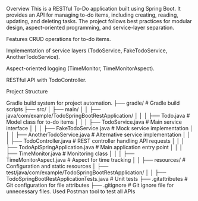 Overview
This is a RESTful To-Do application built using Spring Boot. It provides an API for managing to-do items, including creating, reading, updating, and deleting tasks. The project follows best practices for modular design, aspect-oriented programming, and service-layer separation.

Features
CRUD operations for to-do items.

Implementation of service layers (TodoService, FakeTodoService, AnotherTodoService).

Aspect-oriented logging (TimeMonitor, TimeMonitorAspect).

RESTful API with TodoController.

Project Structure

Gradle build system for project automation.
├── gradle/                # Gradle build scripts
├── src/
│   ├── main/
│   │   ├── java/com/example/TodoSpringBootRestApplication/
│   │   │   ├── Todo.java                    # Model class for to-do items
│   │   │   ├── TodoService.java             # Main service interface
│   │   │   ├── FakeTodoService.java         # Mock service implementation
│   │   │   ├── AnotherTodoService.java      # Alternative service implementation
│   │   │   ├── TodoController.java          # REST controller handling API requests
│   │   │   ├── TodoApiSpringApplication.java # Main application entry point
│   │   │   ├── TimeMonitor.java             # Monitoring class
│   │   │   ├── TimeMonitorAspect.java       # Aspect for time tracking
│   │   ├── resources/                        # Configuration and static resources
│   ├── test/java/com/example/TodoSpringBootRestApplication/
│   │   ├── TodoSpringBootRestApplicationTests.java # Unit tests
├── .gitattributes                               # Git configuration for file attributes
├── .gitignore                                   # Git ignore file for unnecessary files.
Used Postman tool to test all APIs
